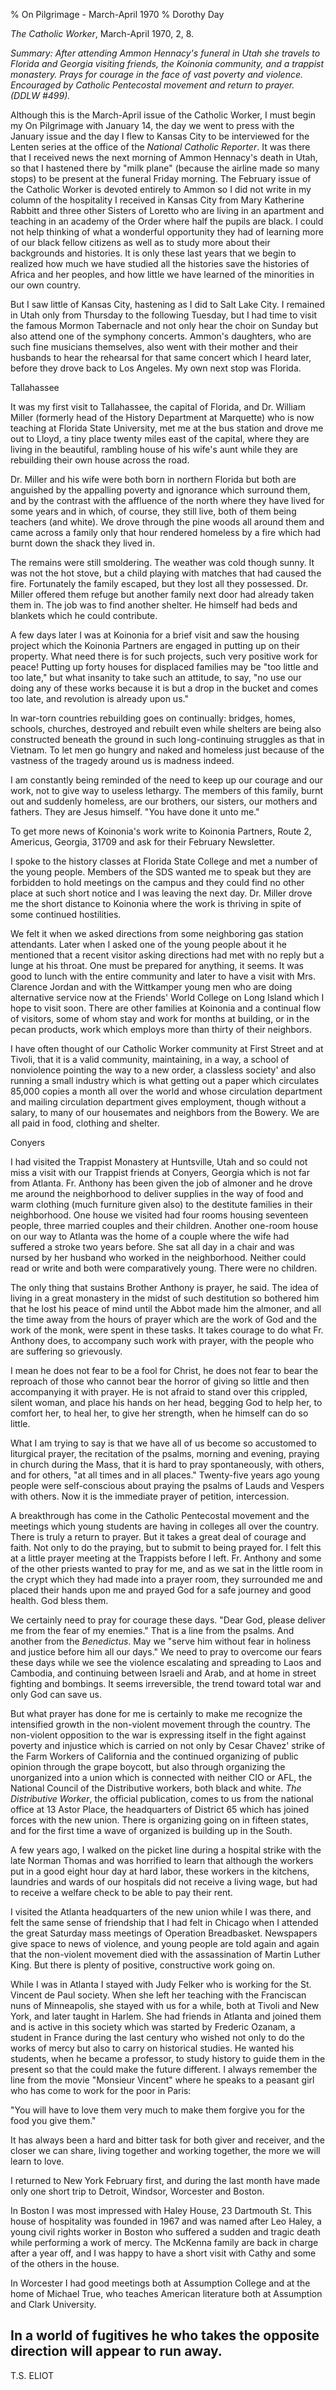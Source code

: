 % On Pilgrimage - March-April 1970
% Dorothy Day

*The Catholic Worker*, March-April 1970, 2, 8.

*Summary: After attending Ammon Hennacy's funeral in Utah she travels to
Florida and Georgia visiting friends, the Koinonia community, and a
trappist monastery. Prays for courage in the face of vast poverty and
violence. Encouraged by Catholic Pentecostal movement and return to
prayer. (DDLW \#499).*

Although this is the March-April issue of the Catholic Worker, I must
begin my On Pilgrimage with January 14, the day we went to press with
the January issue and the day I flew to Kansas City to be interviewed
for the Lenten series at the office of the *National Catholic Reporter*.
It was there that I received news the next morning of Ammon Hennacy's
death in Utah, so that I hastened there by "milk plane" (because the
airline made so many stops) to be present at the funeral Friday morning.
The February issue of the Catholic Worker is devoted entirely to Ammon
so I did not write in my column of the hospitality I received in Kansas
City from Mary Katherine Rabbitt and three other Sisters of Loretto who
are living in an apartment and teaching in an academy of the Order where
half the pupils are black. I could not help thinking of what a wonderful
opportunity they had of learning more of our black fellow citizens as
well as to study more about their backgrounds and histories. It is only
these last years that we begin to realized how much we have studied all
the histories save the histories of Africa and her peoples, and how
little we have learned of the minorities in our own country.

But I saw little of Kansas City, hastening as I did to Salt Lake City. I
remained in Utah only from Thursday to the following Tuesday, but I had
time to visit the famous Mormon Tabernacle and not only hear the choir
on Sunday but also attend one of the symphony concerts. Ammon's
daughters, who are such fine musicians themselves, also went with their
mother and their husbands to hear the rehearsal for that same concert
which I heard later, before they drove back to Los Angeles. My own next
stop was Florida.

Tallahassee

It was my first visit to Tallahassee, the capital of Florida, and Dr.
William Miller (formerly head of the History Department at Marquette)
who is now teaching at Florida State University, met me at the bus
station and drove me out to Lloyd, a tiny place twenty miles east of the
capital, where they are living in the beautiful, rambling house of his
wife's aunt while they are rebuilding their own house across the road.

Dr. Miller and his wife were both born in northern Florida but both are
anguished by the appalling poverty and ignorance which surround them,
and by the contrast with the affluence of the north where they have
lived for some years and in which, of course, they still live, both of
them being teachers (and white). We drove through the pine woods all
around them and came across a family only that hour rendered homeless by
a fire which had burnt down the shack they lived in.

The remains were still smoldering. The weather was cold though sunny. It
was not the hot stove, but a child playing with matches that had caused
the fire. Fortunately the family escaped, but they lost all they
possessed. Dr. Miller offered them refuge but another family next door
had already taken them in. The job was to find another shelter. He
himself had beds and blankets which he could contribute.

A few days later I was at Koinonia for a brief visit and saw the housing
project which the Koinonia Partners are engaged in putting up on their
property. What need there is for such projects, such very positive work
for peace! Putting up forty houses for displaced families may be "too
little and too late," but what insanity to take such an attitude, to
say, "no use our doing any of these works because it is but a drop in
the bucket and comes too late, and revolution is already upon us."

In war-torn countries rebuilding goes on continually: bridges, homes,
schools, churches, destroyed and rebuilt even while shelters are being
also constructed beneath the ground in such long-continuing struggles as
that in Vietnam. To let men go hungry and naked and homeless just
because of the vastness of the tragedy around us is madness indeed.

I am constantly being reminded of the need to keep up our courage and
our work, not to give way to useless lethargy. The members of this
family, burnt out and suddenly homeless, are our brothers, our sisters,
our mothers and fathers. They are Jesus himself. "You have done it unto
me."

To get more news of Koinonia's work write to Koinonia Partners, Route 2,
Americus, Georgia, 31709 and ask for their February Newsletter.

I spoke to the history classes at Florida State College and met a number
of the young people. Members of the SDS wanted me to speak but they are
forbidden to hold meetings on the campus and they could find no other
place at such short notice and I was leaving the next day. Dr. Miller
drove me the short distance to Koinonia where the work is thriving in
spite of some continued hostilities.

We felt it when we asked directions from some neighboring gas station
attendants. Later when I asked one of the young people about it he
mentioned that a recent visitor asking directions had met with no reply
but a lunge at his throat. One must be prepared for anything, it seems.
It was good to lunch with the entire community and later to have a visit
with Mrs. Clarence Jordan and with the Wittkamper young men who are
doing alternative service now at the Friends' World College on Long
Island which I hope to visit soon. There are other families at Koinonia
and a continual flow of visitors, some of whom stay and work for months
at building, or in the pecan products, work which employs more than
thirty of their neighbors.

I have often thought of our Catholic Worker community at First Street
and at Tivoli, that it is a valid community, maintaining, in a way, a
school of nonviolence pointing the way to a new order, a classless
society' and also running a small industry which is what getting out a
paper which circulates 85,000 copies a month all over the world and
whose circulation department and mailing circulation department gives
employment, though without a salary, to many of our housemates and
neighbors from the Bowery. We are all paid in food, clothing and
shelter.

Conyers

I had visited the Trappist Monastery at Huntsville, Utah and so could
not miss a visit with our Trappist friends at Conyers, Georgia which is
not far from Atlanta. Fr. Anthony has been given the job of almoner and
he drove me around the neighborhood to deliver supplies in the way of
food and warm clothing (much furniture given also) to the destitute
families in their neighborhood. One house we visited had four rooms
housing seventeen people, three married couples and their children.
Another one-room house on our way to Atlanta was the home of a couple
where the wife had suffered a stroke two years before. She sat all day
in a chair and was nursed by her husband who worked in the neighborhood.
Neither could read or write and both were comparatively young. There
were no children.

The only thing that sustains Brother Anthony is prayer, he said. The
idea of living in a great monastery in the midst of such destitution so
bothered him that he lost his peace of mind until the Abbot made him the
almoner, and all the time away from the hours of prayer which are the
work of God and the work of the monk, were spent in these tasks. It
takes courage to do what Fr. Anthony does, to accompany such work with
prayer, with the people who are suffering so grievously.

I mean he does not fear to be a fool for Christ, he does not fear to
bear the reproach of those who cannot bear the horror of giving so
little and then accompanying it with prayer. He is not afraid to stand
over this crippled, silent woman, and place his hands on her head,
begging God to help her, to comfort her, to heal her, to give her
strength, when he himself can do so little.

What I am trying to say is that we have all of us become so accustomed
to liturgical prayer, the recitation of the psalms, morning and evening,
praying in church during the Mass, that it is hard to pray
spontaneously, with others, and for others, "at all times and in all
places." Twenty-five years ago young people were self-conscious about
praying the psalms of Lauds and Vespers with others. Now it is the
immediate prayer of petition, intercession.

A breakthrough has come in the Catholic Pentecostal movement and the
meetings which young students are having in colleges all over the
country. There is truly a return to prayer. But it takes a great deal of
courage and faith. Not only to do the praying, but to submit to being
prayed for. I felt this at a little prayer meeting at the Trappists
before I left. Fr. Anthony and some of the other priests wanted to pray
for me, and as we sat in the little room in the crypt which they had
made into a prayer room, they surrounded me and placed their hands upon
me and prayed God for a safe journey and good health. God bless them.

We certainly need to pray for courage these days. "Dear God, please
deliver me from the fear of my enemies." That is a line from the psalms.
And another from the *Benedictus*. May we "serve him without fear in
holiness and justice before him all our days." We need to pray to
overcome our fears these days while we see the violence escalating and
spreading to Laos and Cambodia, and continuing between Israeli and Arab,
and at home in street fighting and bombings. It seems irreversible, the
trend toward total war and only God can save us.

But what prayer has done for me is certainly to make me recognize the
intensified growth in the non-violent movement through the country. The
non-violent opposition to the war is expressing itself in the fight
against poverty and injustice which is carried on not only by Cesar
Chavez' strike of the Farm Workers of California and the continued
organizing of public opinion through the grape boycott, but also through
organizing the unorganized into a union which is connected with neither
CIO or AFL, the National Council of the Distributive workers, both black
and white. *The Distributive Worker*, the official publication, comes to
us from the national office at 13 Astor Place, the headquarters of
District 65 which has joined forces with the new union. There is
organizing going on in fifteen states, and for the first time a wave of
organized is building up in the South.

A few years ago, I walked on the picket line during a hospital strike
with the late Norman Thomas and was horrified to learn that although the
workers put in a good eight hour day at hard labor, these workers in the
kitchens, laundries and wards of our hospitals did not receive a living
wage, but had to receive a welfare check to be able to pay their rent.

I visited the Atlanta headquarters of the new union while I was there,
and felt the same sense of friendship that I had felt in Chicago when I
attended the great Saturday mass meetings of Operation Breadbasket.
Newspapers give space to news of violence, and young people are told
again and again that the non-violent movement died with the
assassination of Martin Luther King. But there is plenty of positive,
constructive work going on.

While I was in Atlanta I stayed with Judy Felker who is working for the
St. Vincent de Paul society. When she left her teaching with the
Franciscan nuns of Minneapolis, she stayed with us for a while, both at
Tivoli and New York, and later taught in Harlem. She had friends in
Atlanta and joined them and is active in this society which was started
by Frederic Ozanam, a student in France during the last century who
wished not only to do the works of mercy but also to carry on historical
studies. He wanted his students, when he became a professor, to study
history to guide them in the present so that the could make the future
different. I always remember the line from the movie "Monsieur Vincent"
where he speaks to a peasant girl who has come to work for the poor in
Paris:

"You will have to love them very much to make them forgive you for the
food you give them."

It has always been a hard and bitter task for both giver and receiver,
and the closer we can share, living together and working together, the
more we will learn to love.

I returned to New York February first, and during the last month have
made only one short trip to Detroit, Windsor, Worcester and Boston.

In Boston I was most impressed with Haley House, 23 Dartmouth St. This
house of hospitality was founded in 1967 and was named after Leo Haley,
a young civil rights worker in Boston who suffered a sudden and tragic
death while performing a work of mercy. The McKenna family are back in
charge after a year off, and I was happy to have a short visit with
Cathy and some of the others in the house.

In Worcester I had good meetings both at Assumption College and at the
home of Michael True, who teaches American literature both at Assumption
and Clark University.

In a world of fugitives he who takes the opposite direction will appear to run away.
------------------------------------------------------------------------------------

T.S. ELIOT
